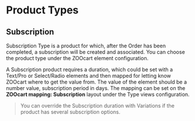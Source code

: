 # Product Types

## Subscription

Subscription Type is a product for which, after the Order has been completed, a subscription will be created and associated. You can choose the product type under the ZOOcart element configuration.

A Subscription product requires a duration, which could be set with a Text/Pro or Select/Radio elements and then mapped for letting know ZOOcart where to get the value from. The value of the element should be a number value, subscription period in days. The mapping can be set on the **ZOOcart mapping: Subscription** layout under the Type views configuration.

> You can override the Subscription duration with Variations if the product has several subscription options.
